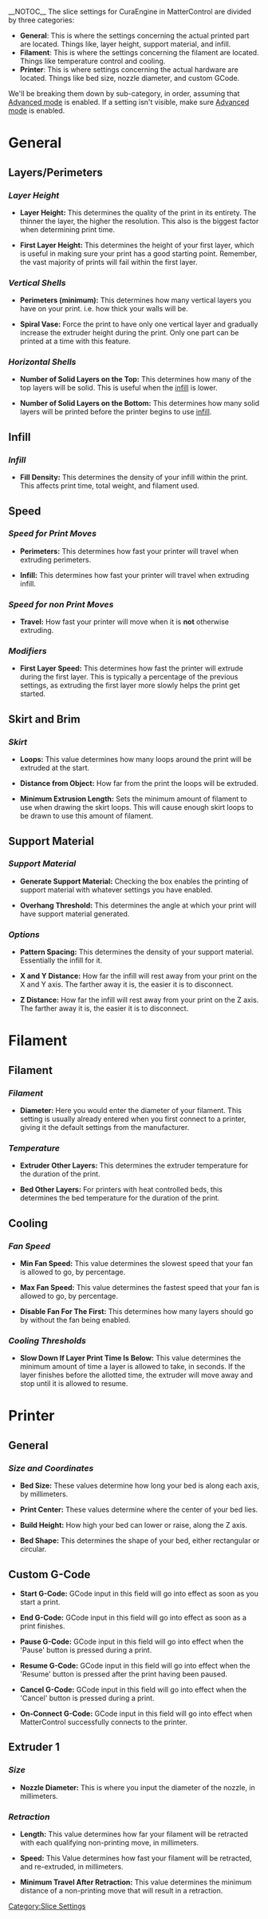 \_\_NOTOC\_\_ The slice settings for CuraEngine in MatterControl are
divided by three categories:

  - **General**: This is where the settings concerning the actual
    printed part are located. Things like, layer height, support
    material, and infill.
  - **Filament**: This is where the settings concerning the filament are
    located. Things like temperature control and cooling.
  - **Printer**: This is where settings concerning the actual hardware
    are located. Things like bed size, nozzle diameter, and custom
    GCode.

We'll be breaking them down by sub-category, in order, assuming that
[Advanced
mode](getting-started#Show_All_Settings_.2F_User_Level_.28Basic.2C_Intermediate.2C_Advanced.29)
is enabled. If a setting isn't visible, make sure [Advanced
mode](getting-started#Show_All_Settings_.2F_User_Level_.28Basic.2C_Intermediate.2C_Advanced.29)
is enabled.

# General

## Layers/Perimeters

### ***Layer Height***

  -   
    **Layer Height:** This determines the quality of the print in its
    entirety. The thinner the layer, the higher the resolution. This
    also is the biggest factor when determining print time.

<!-- end list -->

  -   
    **First Layer Height:** This determines the height of your first
    layer, which is useful in making sure your print has a good starting
    point. Remember, the vast majority of prints will fail within the
    first layer.

### ***Vertical Shells***

  -   
    **Perimeters (minimum):** This determines how many vertical layers
    you have on your print. i.e. how thick your walls will be.

<!-- end list -->

  -   
    **Spiral Vase:** Force the print to have only one vertical layer and
    gradually increase the extruder height during the print. Only one
    part can be printed at a time with this feature.

### ***Horizontal Shells***

  -   
    **Number of Solid Layers on the Top:** This determines how many of
    the top layers will be solid. This is useful when the
    [infill](infill.md) is lower.

<!-- end list -->

  -   
    **Number of Solid Layers on the Bottom:** This determines how many
    solid layers will be printed before the printer begins to use
    [infill](infill.md).

## Infill

### ***Infill***

  -   
    **Fill Density:** This determines the density of your infill within
    the print. This affects print time, total weight, and filament used.

## Speed

### ***Speed for Print Moves***

  -   
    **Perimeters:** This determines how fast your printer will travel
    when extruding perimeters.

<!-- end list -->

  -   
    **Infill:** This determines how fast your printer will travel when
    extruding infill.

### ***Speed for non Print Moves***

  -   
    **Travel:** How fast your printer will move when it is **not**
    otherwise extruding.

### ***Modifiers***

  -   
    **First Layer Speed:** This determines how fast the printer will
    extrude during the first layer. This is typically a percentage of
    the previous settings, as extruding the first layer more slowly
    helps the print get started.

## Skirt and Brim

### ***Skirt***

  -   
    **Loops:** This value determines how many loops around the print
    will be extruded at the start.

<!-- end list -->

  -   
    **Distance from Object:** How far from the print the loops will be
    extruded.

<!-- end list -->

  -   
    **Minimum Extrusion Length:** Sets the minimum amount of filament to
    use when drawing the skirt loops. This will cause enough skirt loops
    to be drawn to use this amount of filament.

## Support Material

### ***Support Material***

  -   
    **Generate Support Material:** Checking the box enables the printing
    of support material with whatever settings you have enabled.

<!-- end list -->

  -   
    **Overhang Threshold:** This determines the angle at which your
    print will have support material generated.

### ***Options***

  -   
    **Pattern Spacing:** This determines the density of your support
    material. Essentially the infill for it.

<!-- end list -->

  -   
    **X and Y Distance:** How far the infill will rest away from your
    print on the X and Y axis. The farther away it is, the easier it is
    to disconnect.

<!-- end list -->

  -   
    **Z Distance:** How far the infill will rest away from your print on
    the Z axis. The farther away it is, the easier it is to disconnect.

# Filament

## Filament

### ***Filament***

  -   
    **Diameter:** Here you would enter the diameter of your filament.
    This setting is usually already entered when you first connect to a
    printer, giving it the default settings from the manufacturer.

### ***Temperature***

  -   
    **Extruder Other Layers:** This determines the extruder temperature
    for the duration of the print.

<!-- end list -->

  -   
    **Bed Other Layers:** For printers with heat controlled beds, this
    determines the bed temperature for the duration of the print.

## Cooling

### ***Fan Speed***

  -   
    **Min Fan Speed:** This value determines the slowest speed that your
    fan is allowed to go, by percentage.

<!-- end list -->

  -   
    **Max Fan Speed:** This value determines the fastest speed that your
    fan is allowed to go, by percentage.

<!-- end list -->

  -   
    **Disable Fan For The First:** This determines how many layers
    should go by without the fan being enabled.

### ***Cooling Thresholds***

  -   
    **Slow Down If Layer Print Time Is Below:** This value determines
    the minimum amount of time a layer is allowed to take, in seconds.
    If the layer finishes before the allotted time, the extruder will
    move away and stop until it is allowed to resume.

# Printer

## General

### ***Size and Coordinates***

  -   
    **Bed Size:** These values determine how long your bed is along each
    axis, by millimeters.

<!-- end list -->

  -   
    **Print Center:** These values determine where the center of your
    bed lies.

<!-- end list -->

  -   
    **Build Height:** How high your bed can lower or raise, along the Z
    axis.

<!-- end list -->

  -   
    **Bed Shape:** This determines the shape of your bed, either
    rectangular or circular.

## Custom G-Code

  -   
    **Start G-Code:** GCode input in this field will go into effect as
    soon as you start a print.

<!-- end list -->

  -   
    **End G-Code:** GCode input in this field will go into effect as
    soon as a print finishes.

<!-- end list -->

  -   
    **Pause G-Code:** GCode input in this field will go into effect when
    the 'Pause' button is pressed during a print.

<!-- end list -->

  -   
    **Resume G-Code:** GCode input in this field will go into effect
    when the 'Resume' button is pressed after the print having been
    paused.

<!-- end list -->

  -   
    **Cancel G-Code:** GCode input in this field will go into effect
    when the 'Cancel' button is pressed during a print.

<!-- end list -->

  -   
    **On-Connect G-Code:** GCode input in this field will go into effect
    when MatterControl successfully connects to the printer.

## Extruder 1

### ***Size***

  -   
    **Nozzle Diameter:** This is where you input the diameter of the
    nozzle, in millimeters.

### ***Retraction***

  -   
    **Length:** This value determines how far your filament will be
    retracted with each qualifying non-printing move, in millimeters.

<!-- end list -->

  -   
    **Speed:** This Value determines how fast your filament will be
    retracted, and re-extruded, in millimeters.

<!-- end list -->

  -   
    **Minimum Travel After Retraction:** This value determines the
    minimum distance of a non-printing move that will result in a
    retraction.

[Category:Slice Settings](category:slice-settings)
